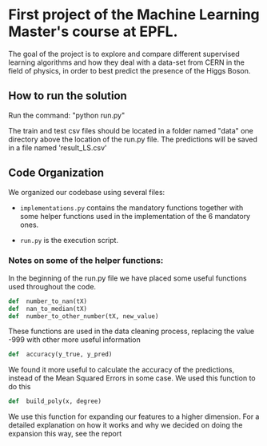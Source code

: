 
# First project of the Machine Learning Master's course at EPFL. 
The goal of the project is to explore and compare different supervised learning algorithms and how they deal with a data-set from  CERN in the field of physics, in order to best predict the presence of the Higgs Boson.
## How to run the solution 

Run the command: "python run.py" 

The train and test csv files should be located in a folder named "data" one directory above the location of the run.py file. The predictions will be saved in a file named 'result_LS.csv'
## Code Organization

We organized our codebase using several files:

 - `implementations.py` contains the mandatory functions together with some helper functions used in the implementation of the 6 mandatory ones.

 - `run.py` is the execution script.

### Notes on some of the helper functions:
In the beginning of the run.py file we have placed some useful functions used throughout the code.
```python
def  number_to_nan(tX)
def  nan_to_median(tX)
def  number_to_other_number(tX, new_value)
```
These functions are used in the data cleaning process, replacing the value -999 with other more useful information
```python
def  accuracy(y_true, y_pred)
```
We found it more useful to calculate the accuracy of the predictions, instead of the Mean Squared Errors in some case. We used this function to do this
```python
def  build_poly(x, degree)
```
We use this function for expanding our features to a higher dimension. For a detailed explanation on how it works and why we decided on doing the expansion this way, see the report





